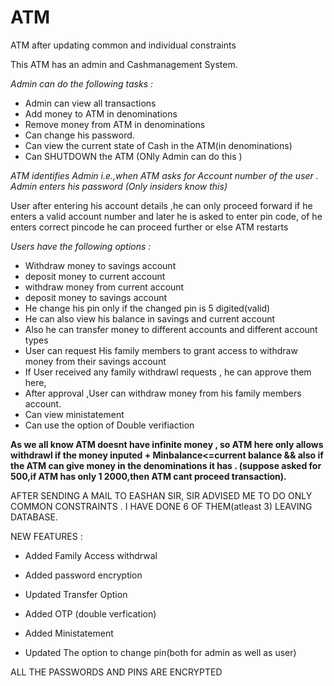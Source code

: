 # ATM
ATM after updating common and individual constraints

This ATM has an admin and Cashmanagement System.

*Admin can do the following tasks :*

   - Admin can view all transactions 
   - Add money to ATM in denominations 
   - Remove money from ATM in denominations
   - Can change his password.
   - Can view the current state of Cash in the ATM(in denominations)
   - Can SHUTDOWN the ATM (ONly Admin can do this ) 


*ATM identifies Admin i.e.,when ATM asks for Account number of the user . Admin enters his password (Only insiders know this)*


User after entering his account details ,he can only proceed forward if he enters a valid account number and later he is asked to enter pin code, of he enters correct pincode he can proceed further or else ATM restarts

*Users have the following options :*

   - Withdraw money to savings account
   - deposit money to current account
   - withdraw money from current account
   - deposit money to savings account
   - He change his pin only if the changed pin is 5 digited(valid)
   - He can also view his balance in savings and current account
   - Also he can transfer money to different accounts and different account types
   - User can request His family members to grant access to withdraw money from their savings account
   - If User received any family withdrawl requests , he can approve them here,
   - After approval ,User can withdraw money from his family members account.
   - Can view ministatement
   - Can use the option of Double verifiaction
     
**As we all know ATM doesnt have infinite money ,
  so ATM here only allows withdrawl if the money inputed + Minbalance<=current balance && also if the ATM can give money in the denominations it has .
  (suppose asked for 500,if ATM has only 1 2000,then ATM cant proceed transaction).**

AFTER SENDING A MAIL TO EASHAN SIR, SIR ADVISED ME TO DO ONLY COMMON CONSTRAINTS . I HAVE DONE 6 OF THEM(atleast 3) LEAVING DATABASE.

NEW FEATURES :

  - Added Family Access withdrwal

  - Added password encryption

  - Updated Transfer Option

  - Added OTP (double verfication)

  - Added Ministatement

  - Updated The option to change pin(both for admin as well as user)

ALL THE PASSWORDS AND PINS ARE ENCRYPTED 
